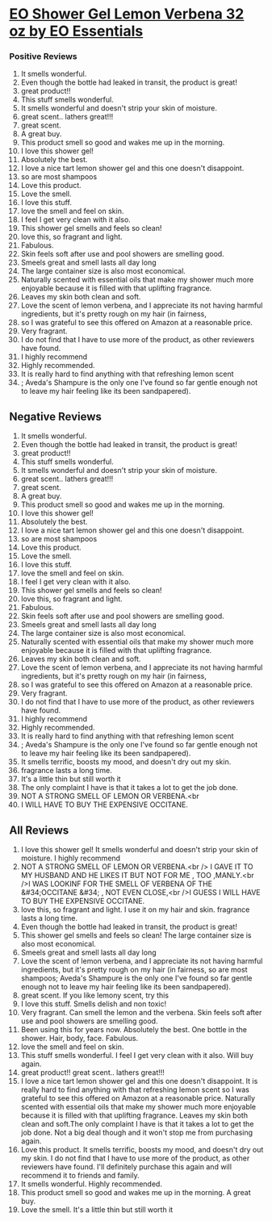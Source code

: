 # [EO Shower Gel Lemon Verbena 32 oz by EO Essentials](https://products.checkmycream.com/products/EO-Shower-Gel-Lemon-Verbena-32-oz-by-EO-Essentials.html)

### Positive Reviews

<ol>
      <li>It smells wonderful.</li>
      <li>Even though the bottle had leaked in transit, the product is great!</li>
      <li>great product!!</li>
      <li>This stuff smells wonderful.  </li>
      <li>It smells wonderful and doesn&#x27;t strip your skin of moisture.</li>
      <li>great scent.. lathers great!!!</li>
      <li>great scent.</li>
      <li>A great buy.</li>
      <li>This product smell so good and wakes me up in the morning.</li>
      <li>I love this shower gel!</li>
      <li>Absolutely the best.</li>
      <li>I love a nice tart lemon shower gel and this one doesn&#x27;t disappoint.</li>
      <li>so are most shampoos</li>
      <li>Love this product.</li>
      <li>Love the smell.  </li>
      <li>I love this stuff.</li>
      <li>love the smell and feel on skin.</li>
      <li>I feel I get very clean with it also.  </li>
      <li>This shower gel smells and feels so clean!  </li>
      <li>love this, so fragrant and light.</li>
      <li>Fabulous.</li>
      <li>Skin feels soft after use and pool showers are smelling good.</li>
      <li>Smeels great and smell lasts all day long</li>
      <li>The large container size is also most economical.</li>
      <li>Naturally scented with essential oils that make my shower much more enjoyable because it is filled with that uplifting fragrance.</li>
      <li>Leaves my skin both clean and soft.</li>
      <li>Love the scent of lemon verbena, and I appreciate its not having harmful ingredients, but it&#x27;s pretty rough on my hair (in fairness,</li>
      <li>so I was grateful to see this offered on Amazon at a reasonable price.</li>
      <li>Very fragrant.  </li>
      <li>I do not find that I have to use more of the product, as other reviewers have found.</li>
      <li>I highly recommend</li>
      <li>Highly recommended.</li>
      <li>It is really hard to find anything with that refreshing lemon scent</li>
      <li>; Aveda&#x27;s Shampure is the only one I&#x27;ve found so far gentle enough not to leave my hair feeling like its been sandpapered).</li>
</ol>


<h2>Negative Reviews</h2>
<ol>
<li> It smells wonderful.</li>
<li> Even though the bottle had leaked in transit, the product is great!</li>
<li> great product!!</li>
<li> This stuff smells wonderful.  </li>
<li> It smells wonderful and doesn&#x27;t strip your skin of moisture.</li>
<li> great scent.. lathers great!!!</li>
<li> great scent.</li>
<li> A great buy.</li>
<li> This product smell so good and wakes me up in the morning.</li>
<li> I love this shower gel!</li>
<li> Absolutely the best.</li>
<li> I love a nice tart lemon shower gel and this one doesn&#x27;t disappoint.</li>
<li> so are most shampoos</li>
<li> Love this product.</li>
<li> Love the smell.  </li>
<li> I love this stuff.</li>
<li> love the smell and feel on skin.</li>
<li> I feel I get very clean with it also.  </li>
<li> This shower gel smells and feels so clean!  </li>
<li> love this, so fragrant and light.</li>
<li> Fabulous.</li>
<li> Skin feels soft after use and pool showers are smelling good.</li>
<li> Smeels great and smell lasts all day long</li>
<li> The large container size is also most economical.</li>
<li> Naturally scented with essential oils that make my shower much more enjoyable because it is filled with that uplifting fragrance.</li>
<li> Leaves my skin both clean and soft.</li>
<li> Love the scent of lemon verbena, and I appreciate its not having harmful ingredients, but it&#x27;s pretty rough on my hair (in fairness,</li>
<li> so I was grateful to see this offered on Amazon at a reasonable price.</li>
<li> Very fragrant.  </li>
<li> I do not find that I have to use more of the product, as other reviewers have found.</li>
<li> I highly recommend</li>
<li> Highly recommended.</li>
<li> It is really hard to find anything with that refreshing lemon scent</li>
<li> ; Aveda&#x27;s Shampure is the only one I&#x27;ve found so far gentle enough not to leave my hair feeling like its been sandpapered).</li>
<li> It smells terrific, boosts my mood, and doesn&#x27;t dry out my skin.</li>
<li> fragrance lasts a long time.</li>
<li> It&#x27;s a little thin but still worth it</li>
<li> The only complaint I have is that it takes a lot to get the job done.</li>
<li> NOT A STRONG SMELL OF LEMON OR VERBENA.&lt;br</li>
<li> I WILL HAVE TO BUY THE EXPENSIVE OCCITANE.</li>
</ol>

<h2>All Reviews</h2>

<ol>
    <li> I love this shower gel! It smells wonderful and doesn&#x27;t strip your skin of moisture. I highly recommend</li>
    <li> NOT A STRONG SMELL OF LEMON OR VERBENA.&lt;br /&gt; I GAVE IT TO MY HUSBAND AND HE LIKES IT BUT NOT FOR ME , TOO ,MANLY.&lt;br /&gt;I  WAS LOOKINF FOR THE SMELL OF VERBENA OF THE &amp;#34;OCCITANE &amp;#34; , NOT EVEN CLOSE,&lt;br /&gt;I GUESS I WILL HAVE TO BUY THE EXPENSIVE OCCITANE.</li>
    <li> love this, so fragrant and light. I use it on my hair and skin. fragrance lasts a long time.</li>
    <li> Even though the bottle had leaked in transit, the product is great!</li>
    <li> This shower gel smells and feels so clean!  The large container size is also most economical.</li>
    <li> Smeels great and smell lasts all day long</li>
    <li> Love the scent of lemon verbena, and I appreciate its not having harmful ingredients, but it&#x27;s pretty rough on my hair (in fairness, so are most shampoos; Aveda&#x27;s Shampure is the only one I&#x27;ve found so far gentle enough not to leave my hair feeling like its been sandpapered).</li>
    <li> great scent. If you like lemony scent, try this</li>
    <li> I love this stuff. Smells delish and non toxic!</li>
    <li> Very fragrant.  Can smell the lemon and the verbena.  Skin feels soft after use and pool showers are smelling good.</li>
    <li> Been using this for years now. Absolutely the best. One bottle in the shower. Hair, body, face. Fabulous.</li>
    <li> love the smell and feel on skin.</li>
    <li> This stuff smells wonderful.  I feel I get very clean with it also.  Will buy again.</li>
    <li> great product!! great scent.. lathers great!!!</li>
    <li> I love a nice tart lemon shower gel and this one doesn&#x27;t disappoint. It is really hard to find anything with that refreshing lemon scent so I was grateful to see this offered on Amazon at a reasonable price. Naturally scented with essential oils that make my shower much more enjoyable because it is filled with that uplifting fragrance. Leaves my skin both clean and soft.The only complaint I have is that it takes a lot to get the job done. Not a big deal though and it won&#x27;t stop me from purchasing again.</li>
    <li> Love this product. It smells terrific, boosts my mood, and doesn&#x27;t dry out my skin. I do not find that I have to use more of the product, as other reviewers have found. I&#x27;ll definitely purchase this again and will recommend it to friends and family.</li>
    <li> It smells wonderful. Highly recommended.</li>
    <li> This product smell so good and wakes me up in the morning. A great buy.</li>
    <li> Love the smell.  It&#x27;s a little thin but still worth it</li>
</ol>




